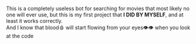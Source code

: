 This is a completely useless bot for searching for movies that most likely no one will ever use, but this is my first project that **I DID BY MYSELF**, and at least it works correctly.  
And I know that blood🩸 will start flowing from your eyes👁️👁️ when you look at the code

